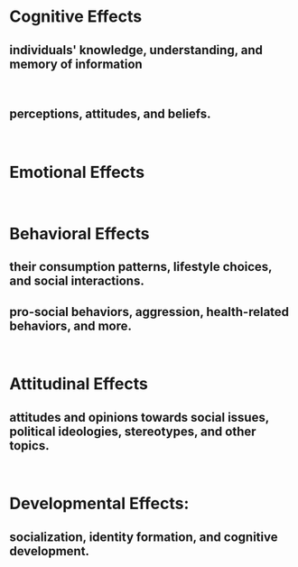 # Cognitive Effects
## individuals' knowledge, understanding, and memory of information 
<br />

## perceptions, attitudes, and beliefs.
<br />

# Emotional Effects
<br />

# Behavioral Effects
## their consumption patterns, lifestyle choices, and social interactions.
## pro-social behaviors, aggression, health-related behaviors, and more.
<br />

# Attitudinal Effects
## attitudes and opinions towards social issues, political ideologies, stereotypes, and other topics.
<br />

# Developmental Effects:
## socialization, identity formation, and cognitive development.
